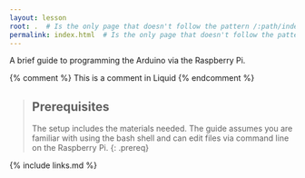 ```yaml
---
layout: lesson
root: .  # Is the only page that doesn't follow the pattern /:path/index.html
permalink: index.html  # Is the only page that doesn't follow the pattern /:path/index.html
---
```

A brief guide to programming the Arduino via the Raspberry Pi.

<!-- this is an html comment -->

{% comment %} This is a comment in Liquid {% endcomment %}

> ## Prerequisites
>
> The setup includes the materials needed. The guide assumes you are familiar with using the bash shell and can edit files via command line on the Raspberry Pi.
{: .prereq}

{% include links.md %}
